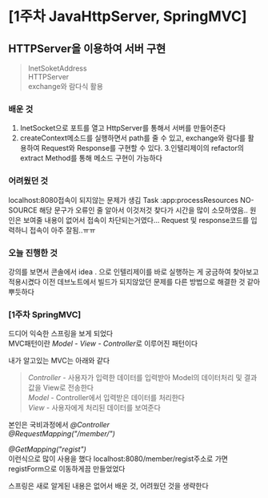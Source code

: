 # \[1주차 JavaHttpServer, SpringMVC]

## HTTPServer을 이용하여 서버 구현 

> InetSoketAddress     
> HTTPServer      
> exchange와 람다식 활용

### 배운 것

1. InetSocket으로 포트를 열고 HttpServer를 통해서 서버를 만들어준다 
2. createContext메소드를 실행하면서 path를 줄 수 있고, exchange와 람다를 활용하여 Request와 Response를 구현할 수 있다. 
3.인텔리제이의 refactor의 extract Method를 통해 메소드 구현이 가능하다 

### 어려웠던 것

localhost:8080접속이 되지않는 문제가 생김 
Task :app:processResources NO-SOURCE 해당 문구가 오류인 줄 알아서 이것저것 찾다가 시간을 많이 소모하였음.. 
원인은 보여줄 내용이 없어서 접속이 차단되는거였다...
Request 및 response코드를 입력하니 접속이 아주 잘됨..ㅠㅠ

### 오늘 진행한 것

강의를 보면서 콘솔에서 idea . 으로 인텔리제이를 바로 실행하는 게 궁금하여 찾아보고 적용시켰다 이전 데브노트에서 빌드가 되지않았던 문제를 다른 방법으로 해결한 것 같아 뿌듯하다

### [1주차 SpringMVC]

드디어 익숙한 스프링을 보게 되었다    
MVC패턴이란 *Model - View - Controller*로 이루어진 패턴이다  

내가 알고있는 MVC는 아래와 같다 
> *Controller* - 사용자가 입력한 데이터를 입력받아 Model의 데이터처리 및 결과값을 View로 전송한다      
> *Model* - Controller에서 입력받은 데이터를 처리한다      
> *View* - 사용자에게 처리된 데이터를 보여준다      

본인은 국비과정에서 
*@Controller*      
*@RequestMapping("/member/")*     

*@GetMapping("regist")*       
이런식으로 많이 사용을 했다 
localhost:8080/member/regist주소로 가면 registForm으로 이동하게끔 만들었었다

스프링은 새로 알게된 내용은 없어서 배운 것, 어려웠던 것을 생략한다